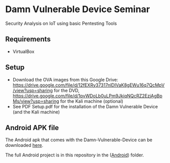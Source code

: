 # Damn Vulnerable Device Seminar
Security Analysis on IoT using basic Pentesting Tools

## Requirements
* VirtualBox

## Setup
* Download the OVA images from this Google Drive: https://drive.google.com/file/d/12fEXRy37317nlDIVaK8gEWu16q7QcMpV/view?usp=sharing for the DVD, https://drive.google.com/file/d/1pvWDoLb0uLPm9JkiqNQcRZ2EzjAgBpMs/view?usp=sharing for the Kali machine (optional)
* See PDF Setup.pdf for the installation of the Damn Vulnerable Device (and the Kali machine)

## Android APK file
The Android apk that comes with the Damn-Vulnerable-Device can be downloaded [here](build/Android/app/build/outputs/apk/debug/app-debug.apk).

The full Android project is in this repository in the ([Android](build/Android)) folder.

